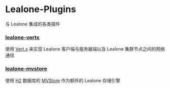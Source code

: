 # Lealone-Plugins
与 Lealone 集成的各类插件

### [lealone-vertx](https://github.com/lealone/Lealone-Plugins/tree/master/lealone-vertx)
使用 [Vert.x](https://vertx.io/) 来实现 Lealone 客户端与服务器端以及 Lealone 集群节点之间的网络通信


### [lealone-mvstore](https://github.com/lealone/Lealone-Plugins/tree/master/lealone-mvstore)
使用 [H2](http://www.h2database.com/html/main.html) 数据库的 [MVStore](http://www.h2database.com/html/mvstore.html) 作为额外的 Lealone 存储引擎

